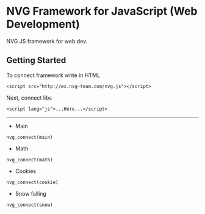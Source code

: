 # NVG Framework for JavaScript (Web Development)
NVG JS framework for web dev.

## Getting Started
To connect framework write in HTML 

```
<script src="http://ex.nvg-team.com/nvg.js"></script>
```
Next, connect libs
```
<script lang="js">...Here...</script>
```
____________________________________________________________________
* Main
```
nvg_connect(main)
```
* Math
```
nvg_connect(math)
```
* Cookies
```
nvg_connect(cookie)
```
* Snow falling
```
nvg_connect(snow)
```
